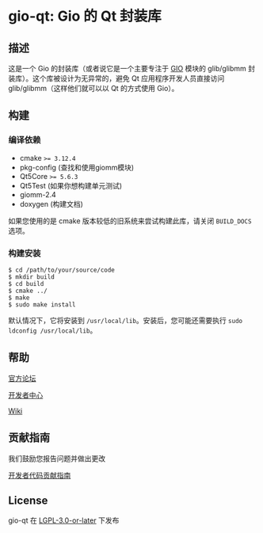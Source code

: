 # gio-qt: Gio 的 Qt 封装库

## 描述

这是一个 Gio 的封装库（或者说它是一个主要专注于 [GIO](https://gitlab.gnome.org/GNOME/glibmm/tree/master/gio) 模块的 glib/glibmm 封装库）。这个库被设计为无异常的，避免 Qt 应用程序开发人员直接访问 glib/glibmm（这样他们就可以以 Qt 的方式使用 Gio）。

## 构建
### 编译依赖

 - cmake `>= 3.12.4`
 - pkg-config (查找和使用giomm模块)
 - Qt5Core `>= 5.6.3`
 - Qt5Test (如果你想构建单元测试)
 - giomm-2.4
 - doxygen (构建文档)

如果您使用的是 cmake 版本较低的旧系统来尝试构建此库，请关闭 `BUILD_DOCS` 选项。

### 构建安装

``` shell
$ cd /path/to/your/source/code
$ mkdir build
$ cd build
$ cmake ../
$ make
$ sudo make install
```

默认情况下，它将安装到 `/usr/local/lib`。安装后，您可能还需要执行 `sudo ldconfig /usr/local/lib`。

## 帮助

[官方论坛](https://bbs.deepin.org/) 

[开发者中心](https://github.com/linuxdeepin/developer-center) 

 [Wiki](https://wiki.deepin.org/)

## 贡献指南

我们鼓励您报告问题并做出更改

[开发者代码贡献指南](https://github.com/linuxdeepin/developer-center/wiki/Contribution-Guidelines-for-Developers) 

## License

gio-qt 在 [LGPL-3.0-or-later](LICENSE) 下发布
